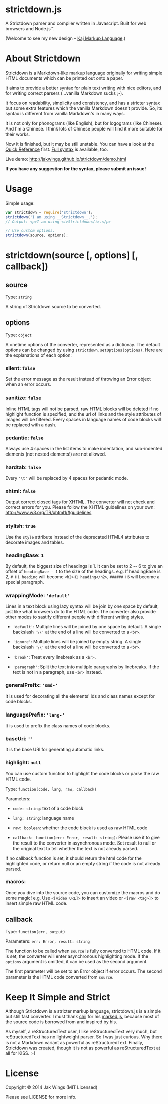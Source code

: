 strictdown.js
=============

A Strictdown parser and compiler written in Javascript. Built for web browsers
and Node.js&trade;.

(Welcome to see my new design – [Kaj Markup Language](https://github.com/jakwings/Kaj-Markup-Language).)


About Strictdown
================

Strictdown is a Markdown-like markup language originally for writing simple HTML
documents which can be printed out onto a paper.

It aims to provide a better syntax for plain text writing with nice editors, and
for writing correct parsers (...vanilla Markdown sucks ;-).

It focus on readability, simplicity and consistency, and has a stricter syntax
but some extra features which the vanilla Markdown doesn't provide. So, its
syntax is different from vanilla Markdown's in many ways.

It is not only for phonograms (like English), but for logograms (like Chinese).
And I'm a Chinese. I think lots of Chinese people will find it more suitable for
their works.

Now it is finished, but it may be still unstable. You can have a look at the
[Quick Reference] first. [Full syntax] is available, too.

Live demo: http://jakwings.github.io/strictdown/demo.html

[Quick Reference]: http://jakwings.github.io/strictdown/QuickReference.html

[Full syntax]: http://jakwings.github.io/strictdown/Syntax.html

**If you have any suggestion for the syntax, please submit an issue!**


Usage
=====

Simple usage:

``` javascript
var strictdown = require('strictdown');
strictdown('I am using __Strictdown__.');
// Output: <p>I am using <i>Strictdown</i>.</p>

// Use custom options.
strictdown(source, options);
```


strictdown(source \[, options\] \[, callback\])
===============================================

source
------

Type: `string`

A string of Strictdown source to be converted.

options
-------

Type: `object`

A onetime options of the converter, represented as a dictionay. The default
options can be changed by using `strictdown.setOptions(options)`. Here are the
explanations of each option:

### silent: `false`

Set the error message as the result instead of throwing an Error object when an
error occurs.

### sanitize: `false`

Inline HTML tags will not be parsed, raw HTML blocks will be deleted if no
highlight function is specified, and the url of links and the style attributes
of images will be filtered. Every spaces in language names of code blocks will
be replaced with a dash.

### pedantic: `false`

Always use 4 spaces in the list items to make indentation, and sub-indented
elements (not nested elements!) are not allowed.

### hardtab: `false`

Every `'\t'` will be replaced by 4 spaces for pedantic mode.

### xhtml: `false`

Output correct closed tags for XHTML. The converter will not check and correct
errors for you. Please follow the XHTML guidelines on your own:
<http://www.w3.org/TR/xhtml1/#guidelines>

### stylish: `true`

Use the `style` attribute instead of the deprecated HTML4 attributes to
decorate images and tables.

### headingBase: `1`

By default, the biggest size of headings is 1. It can be set to 2 -- 6 to give
an offset of `headingBase - 1` to the size of the headings. e.g. If headingBase
is 2, `# H1 heading` will become `<h2>H1 heading</h2>`, `###### H6` will become
a special paragraph.

### wrappingMode: `'default'`

Lines in a text block using lazy syntax will be join by one space by default,
just like what browsers do to the HTML code. The converter also provide other
modes to sastify different people with different writing styles.

* `'default'`: Multiple lines will be joined by one space by default. A single
  backslash `'\\'` at the end of a line will be converted to a `<br>`.

* `'ignore'`: Multiple lines will be joined by empty string. A single backslash
  `'\\'` at the end of a line will be converted to a `<br>`.

* `'break'`: Treat every linebreak as a `<br>`.

* `'paragraph'`: Split the text into multiple paragraphs by linebreaks. If the
  text is not in a paragraph, use `<br>` instead.

### generalPrefix: `'smd-'`

It is used for decorating all the elements' ids and class names except for code
blocks.

### languagePrefix: `'lang-'`

It is used to prefix the class names of code blocks.

### baseUri: `''`

It is the base URI for generating automatic links.

### highlight: `null`

You can use custom function to highlight the code blocks or parse the raw HTML
code.

Type: `function(code, lang, raw, callback)`

Parameters:

* `code: string`: text of a code block

* `lang: string`: language name

* `raw: boolean`: whether the code block is used as raw HTML code

* `callback: function(err: Error, result: string)`: Please use it to give
  the result to the converter in asynchronous mode. Set result to null or
  the original text to tell whether the text is not already parsed.

If no callback function is set, it should return the html code for the
highlighted code, or return null or an empty string if the code is not already
parsed.

### macros:

Once you dive into the source code, you can customize the macros and do some
magic! e.g. Use `<[video URL]>` to insert an video or `<[raw <tag>]>` to insert
simple raw HTML code.

callback
--------

Type: `function(err, output)`

Parameters: `err: Error, result: string`

The function to be called when `source` is fully converted to HTML
code. If it is set, the converter will enter asynchronous highlighting mode. If
the `options` argument is omitted, it can be used as the second argument.

The first parameter will be set to an Error object if error occurs. The second
parameter is the HTML code converted from `source`.


Keep It Simple and Strict
=========================

Although Strictdown is a stricter markup language, strictdown.js is a simple but
still fast converter. I must thank [chjj](https://github.com/chjj) for his
[marked.js](https://github.com/chjj/marked), because most of the source code is
borrowed from and inspired by his.

As myself, a reStructuredText user, I like reStructuredText very much, but
reStructuredText has no lightweight parser. So I was just curious. Why there is
not a Markdown variant as powerful as reStructuredText. Finally, Strictdown was
created, though it is not as powerful as reStructuredText at all for KISS. :-)


License
=======

Copyright &copy; 2014 Jak Wings (MIT Licensed)

Please see LICENSE for more info.